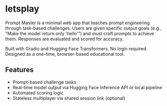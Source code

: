# letsplay

Prompt Master is a minimal web app that teaches prompt engineering through task-based challenges. Users are given specific output goals (e.g., "Make the model return only 'hello'") and must craft prompts to achieve them. Responses are evaluated and scored for accuracy.

Built with Gradio and Hugging Face Transformers. No login required. Designed as a one-time, browser-based educational tool.

## Features

- Prompt-based challenge tasks
- Real-time model output via Hugging Face Inference API or local pipeline
- Automated scoring logic
- Stateless multiplayer via shared session link (optional)
